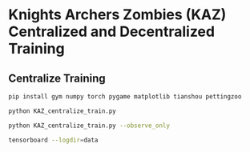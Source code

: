 # Knights Archers Zombies (KAZ) Centralized and Decentralized Training

## Centralize Training

```bash
pip install gym numpy torch pygame matplotlib tianshou pettingzoo
```

```bash
python KAZ_centralize_train.py
```

```bash
python KAZ_centralize_train.py --observe_only
```

```bash
tensorboard --logdir=data
```
